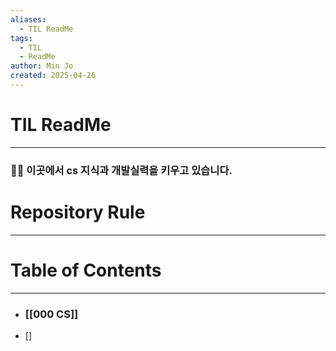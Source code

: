 ```yaml
---
aliases:
  - TIL ReadMe
tags:
  - TIL
  - ReadMe
author: Min Jo
created: 2025-04-26
---
```


# TIL ReadMe 
---
### 🧑‍💻 이곳에서 cs 지식과 개발실력을 키우고 있습니다.  

# Repository Rule 
---


# Table of Contents 
---
- ### [[000 CS]]
- []